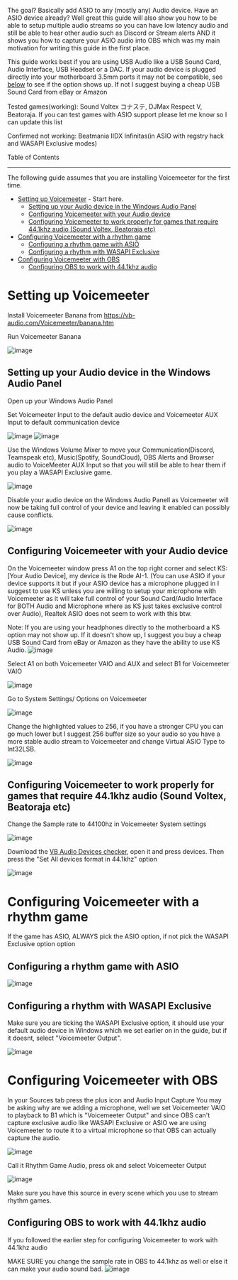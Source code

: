 The goal? Basically add ASIO to any (mostly any) Audio device. Have an ASIO device already? Well great this guide will also show you how to be able to setup multiple audio streams so you can have low latency audio and still be able to hear other audio such as Discord or Stream alerts AND it shows you how to capture your ASIO audio into OBS which was my main motivation for writing this guide in the first place.

This guide works best if you are using USB Audio like a USB Sound Card, Audio Interface, USB Headset or a DAC. If your audio device is plugged directly into your motherboard 3.5mm ports it may not be compatible, see [below](#configuring-voicemeeter-with-your-audio-device) to see if the option shows up. If not I suggest buying a cheap USB Sound Card from eBay or Amazon

Tested games(working): Sound Voltex コナステ, DJMax Respect V, Beatoraja.
If you can test games with ASIO support please let me know so I can update this list

Confirmed not working: Beatmania IIDX Infinitas(in ASIO with regstry hack and WASAPI Exclusive modes)


Table of Contents
_________________

The following guide assumes that you are installing Voicemeeter for the first time.

* [Setting up Voicemeeter](#setting-up-voicemeeter) - Start here.
  * [Setting up your Audio device in the Windows Audio Panel](#setting-up-your-audio-device-in-the-windows-audio-panel)
  * [Configuring Voicemeeter with your Audio device](#configuring-voicemeeter-with-your-audio-device)
  * [Configuring Voicemeeter to work properly for games that require 44.1khz audio (Sound Voltex, Beatoraja etc)](#configuring-voicemeeter-to-work-properly-for-games-that-require-441khz-audio-sound-voltex-beatoraja-etc)
* [Configuring Voicemeeter with a rhythm game](#configuring-voicemeeter-with-a-rhythm-game)
  * [Configuring a rhythm game with ASIO](#configuring-a-rhythm-game-with-asio)
  * [Configuring a rhythm with WASAPI Exclusive](#configuring-a-rhythm-with-wasapi-exclusive)
* [Configuring Voicemeeter with OBS](#configuring-voicemeeter-with-obs) 
  * [Configuring OBS to work with 44.1khz audio](#configuring-obs-to-work-with-441khz-audio)


# Setting up Voicemeeter

Install Voicemeeter Banana from https://vb-audio.com/Voicemeeter/banana.htm

Run Voicemeeter Banana

![image](https://user-images.githubusercontent.com/16516667/208906942-f8f933b9-743f-43bf-9854-c2a1fdaa5133.png)

## Setting up your Audio device in the Windows Audio Panel

Open up your Windows Audio Panel

Set Voicemeeter Input to the default audio device and Voicemeeter AUX Input to default communication device


![image](https://user-images.githubusercontent.com/16516667/215765846-cc75ec05-3b64-425a-9db1-d848363951d6.png)
![image](https://user-images.githubusercontent.com/16516667/215778527-a48b9860-b993-4bef-afac-4cfeca574eab.png)

Use the Windows Volume Mixer to move your Communication(Discord, Teamspeak etc), Music(Spotify, SoundCloud), OBS Alerts and Browser audio to VoiceMeeter AUX Input so that you will still be able to hear them if you play a WASAPI Exclusive game. 

![image](https://user-images.githubusercontent.com/16516667/215784867-20dab29b-d26c-4568-8d14-3f3475e71949.png)


Disable your audio device on the Windows Audio Panell as Voicemeeter will now be taking full control of your device and leaving it enabled can possibly cause conflicts.

![image](https://user-images.githubusercontent.com/16516667/215751486-c046c22c-8557-4e6b-8bab-0ab4a337898d.png)

## Configuring Voicemeeter with your Audio device

On the Voicemeeter window press A1 on the top right corner and select KS: [Your Audio Device], my device is the Rode AI-1.
(You can use ASIO if your device supports it but if your ASIO device has a microphone plugged in I suggest to use KS unless you are willing to setup your microphone with Voicemeeter as it will take full control of your Sound Card/Audio Interface for BOTH Audio and Microphone where as KS just takes exclusive control over Audio), Realtek ASIO does not seem to work with this btw.

Note: If you are using your headphones directly to the motherboard a KS option may not show up. If it doesn't show up, I suggest you buy a cheap USB Sound Card from eBay or Amazon as they have the ability to use KS Audio.
![image](https://user-images.githubusercontent.com/16516667/215750745-76004d90-a4d5-4565-85c4-b76af61be10f.png)

Select A1 on both Voicemeeter VAIO and AUX and select B1 for Voicemeeter VAIO

![image](https://user-images.githubusercontent.com/16516667/215753716-d527c96c-c3a6-4f08-b076-14847ae28cc9.png)


Go to System Settings/ Options on Voicemeeter

![image](https://user-images.githubusercontent.com/16516667/215751873-88724d57-c9cb-44a6-a9fd-55446992cc0b.png)

Change the highlighted values to 256, if you have a stronger CPU you can go much lower but I suggest 256 buffer size so your audio so you have a more stable audio stream to Voicemeeter and change Virtual ASIO Type to Int32LSB.

![image](https://user-images.githubusercontent.com/16516667/216692924-cbeef2b4-6114-47e7-b746-3abef25c0c00.png)


## Configuring Voicemeeter to work properly for games that require 44.1khz audio (Sound Voltex, Beatoraja etc)

Change the Sample rate to 44100hz in Voicemeeter System settings 

![image](https://user-images.githubusercontent.com/16516667/215766822-83e2a512-53de-49ec-8bc4-3ecae684878f.png)

Download the [VB Audio Devices checker](https://download.vb-audio.com/Download_CABLE/VBDeviceCheck.zip), open it and press devices. Then press the "Set All devices format in 44.1khz" option

![image](https://user-images.githubusercontent.com/16516667/215767317-4f1f446f-c931-43db-85da-ae3f4a113f09.png)


# Configuring Voicemeeter with a rhythm game

If the game has ASIO, ALWAYS pick the ASIO option, if not pick the WASAPI Exclusive option option

## Configuring a rhythm game with ASIO 

![image](https://user-images.githubusercontent.com/16516667/215756501-6fa935de-db86-4cfc-89d7-ce4bc24ac550.png)


## Configuring a rhythm with WASAPI Exclusive 
Make sure you are ticking the WASAPI Exclusive option, it should use your default audio device in Windows which we set earlier on in the guide, but if it doesnt, select "Voicemeeter Output".

![image](https://user-images.githubusercontent.com/16516667/215757434-e7b5ee78-e015-4026-97fe-f60bc6c225ef.png)


# Configuring Voicemeeter with OBS 

In your Sources tab press the plus icon and Audio Input Capture
You may be asking why are we adding a microphone, well we set Voicemeeter VAIO to playback to B1 which is "Voicemeeter Output" and since OBS can't capture exclusive audio like WASAPI Exclusive or ASIO we are using Voicemeeter to route it to a virtual microphone so that OBS can actually capture the audio.

![image](https://user-images.githubusercontent.com/16516667/215758817-419a9e19-c7cf-4a26-9ad3-3a1f8c3bf038.png)

Call it Rhythm Game Audio, press ok and select Voicemeeter Output

![image](https://user-images.githubusercontent.com/16516667/215759187-bc807c44-6842-4775-9f00-2471e95acd0b.png)

Make sure you have this source in every scene which you use to stream rhythm games. 

## Configuring OBS to work with 44.1khz audio

If you followed the earlier step for configuring Voicemeeter to work with 44.1khz audio 

MAKE SURE you change the sample rate in OBS to 44.1khz as well or else it can make your audio sound bad.
![image](https://user-images.githubusercontent.com/16516667/216699622-99f787ba-3117-4bb4-9128-47bc6ac808bb.png)







